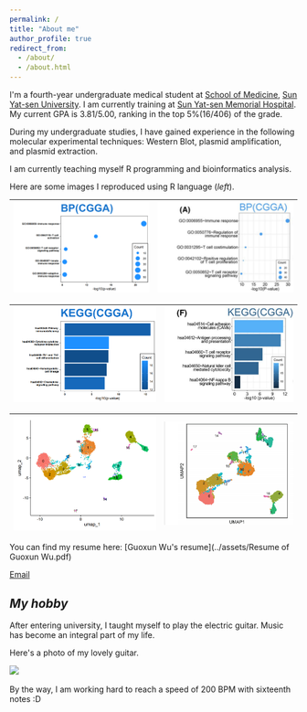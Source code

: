 ```yaml
---
permalink: /
title: "About me"
author_profile: true
redirect_from: 
  - /about/
  - /about.html
---
```


I'm a fourth-year undergraduate medical student at [School of Medicine](https://szmed.sysu.edu.cn/zh-hans), [Sun Yat-sen University](https://www.sysu.edu.cn/). I am currently training at [Sun Yat-sen Memorial Hospital](https://www.gzsys.org.cn/). My current GPA is 3.81/5.00, ranking in the top 5%(16/406) of the grade. 

During my undergraduate studies, I have gained experience in the following molecular experimental techniques: Western Blot, plasmid amplification, and plasmid extraction.

I am currently teaching myself R programming and bioinformatics analysis. 

Here are some images I reproduced using R language (*left*).

| ![](/images/BP_RE.png) | ![](/images/BP.png)|
| ----------------------------- | ----------------------------- |

|![](/images/KEGG_RE.png)|![](/images/KEGG.png)|
| ----------------------------- | ----------------------------- |

|![](/images/UMAP_RE.png)|![](/images/UMAP.png)|
| ----------------------------- | ----------------------------- |

You can find my resume here: [Guoxun Wu's resume](../assets/Resume of Guoxun Wu.pdf)

[Email](mailto:wugx26@mail2.sysu.edu.cn) 

*My hobby*
------
After entering university, I taught myself to play the electric guitar. Music has become an integral part of my life. 

Here's a photo of my lovely guitar.

![](/images/PRS.png)

By the way, I am working hard to reach a speed of 200 BPM with sixteenth notes :D


